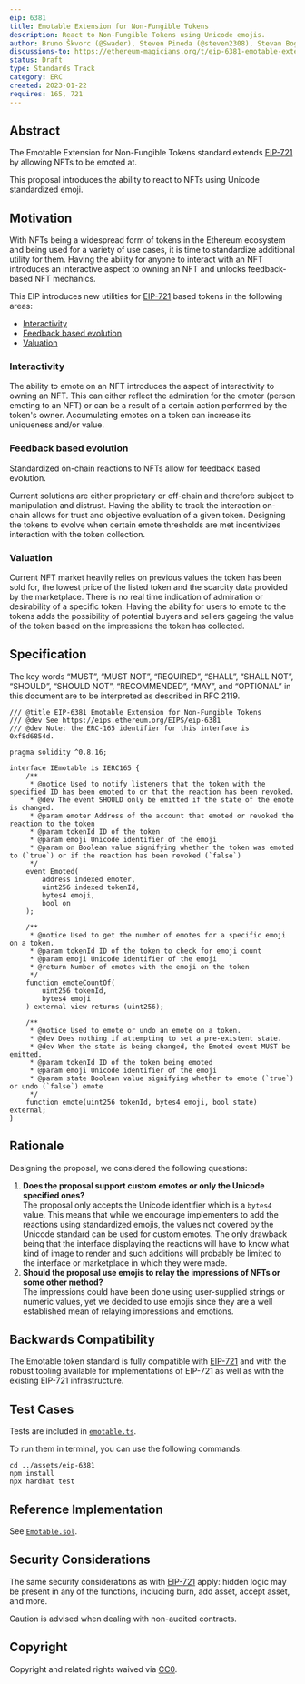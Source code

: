 ```yaml
---
eip: 6381
title: Emotable Extension for Non-Fungible Tokens
description: React to Non-Fungible Tokens using Unicode emojis.
author: Bruno Škvorc (@Swader), Steven Pineda (@steven2308), Stevan Bogosavljevic (@stevyhacker), Jan Turk (@ThunderDeliverer)
discussions-to: https://ethereum-magicians.org/t/eip-6381-emotable-extension-for-non-fungible-tokens/12710
status: Draft
type: Standards Track
category: ERC
created: 2023-01-22
requires: 165, 721
---
```


## Abstract

The Emotable Extension for Non-Fungible Tokens standard extends [EIP-721](./eip-721.md) by allowing NFTs to be emoted at.

This proposal introduces the ability to react to NFTs using Unicode standardized emoji.

## Motivation

With NFTs being a widespread form of tokens in the Ethereum ecosystem and being used for a variety of use cases, it is time to standardize additional utility for them. Having the ability for anyone to interact with an NFT introduces an interactive aspect to owning an NFT and unlocks feedback-based NFT mechanics.

This EIP introduces new utilities for [EIP-721](./eip-721.md) based tokens in the following areas:

- [Interactivity](#interactivity)
- [Feedback based evolution](#feedback-based-evolution)
- [Valuation](#valuation)

### Interactivity

The ability to emote on an NFT introduces the aspect of interactivity to owning an NFT. This can either reflect the admiration for the emoter (person emoting to an NFT) or can be a result of a certain action performed by the token's owner. Accumulating emotes on a token can increase its uniqueness and/or value.

### Feedback based evolution

Standardized on-chain reactions to NFTs allow for feedback based evolution.

Current solutions are either proprietary or off-chain and therefore subject to manipulation and distrust. Having the ability to track the interaction on-chain allows for trust and objective evaluation of a given token. Designing the tokens to evolve when certain emote thresholds are met incentivizes interaction with the token collection.

### Valuation

Current NFT market heavily relies on previous values the token has been sold for, the lowest price of the listed token and the scarcity data provided by the marketplace. There is no real time indication of admiration or desirability of a specific token. Having the ability for users to emote to the tokens adds the possibility of potential buyers and sellers gageing the value of the token based on the impressions the token has collected.

## Specification

The key words “MUST”, “MUST NOT”, “REQUIRED”, “SHALL”, “SHALL NOT”, “SHOULD”, “SHOULD NOT”, “RECOMMENDED”, “MAY”, and “OPTIONAL” in this document are to be interpreted as described in RFC 2119.

```solidity
/// @title EIP-6381 Emotable Extension for Non-Fungible Tokens
/// @dev See https://eips.ethereum.org/EIPS/eip-6381
/// @dev Note: the ERC-165 identifier for this interface is 0xf8d6854d.

pragma solidity ^0.8.16;

interface IEmotable is IERC165 {
    /**
     * @notice Used to notify listeners that the token with the specified ID has been emoted to or that the reaction has been revoked.
     * @dev The event SHOULD only be emitted if the state of the emote is changed.
     * @param emoter Address of the account that emoted or revoked the reaction to the token
     * @param tokenId ID of the token
     * @param emoji Unicode identifier of the emoji
     * @param on Boolean value signifying whether the token was emoted to (`true`) or if the reaction has been revoked (`false`)
     */
    event Emoted(
        address indexed emoter,
        uint256 indexed tokenId,
        bytes4 emoji,
        bool on
    );

    /**
     * @notice Used to get the number of emotes for a specific emoji on a token.
     * @param tokenId ID of the token to check for emoji count
     * @param emoji Unicode identifier of the emoji
     * @return Number of emotes with the emoji on the token
     */
    function emoteCountOf(
        uint256 tokenId,
        bytes4 emoji
    ) external view returns (uint256);

    /**
     * @notice Used to emote or undo an emote on a token.
     * @dev Does nothing if attempting to set a pre-existent state.
     * @dev When the state is being changed, the Emoted event MUST be emitted.
     * @param tokenId ID of the token being emoted
     * @param emoji Unicode identifier of the emoji
     * @param state Boolean value signifying whether to emote (`true`) or undo (`false`) emote
     */
    function emote(uint256 tokenId, bytes4 emoji, bool state) external;
}
```

## Rationale

Designing the proposal, we considered the following questions:

1. **Does the proposal support custom emotes or only the Unicode specified ones?**\
The proposal only accepts the Unicode identifier which is a `bytes4` value. This means that while we encourage implementers to add the reactions using standardized emojis, the values not covered by the Unicode standard can be used for custom emotes. The only drawback being that the interface displaying the reactions will have to know what kind of image to render and such additions will probably be limited to the interface or marketplace in which they were made.
2. **Should the proposal use emojis to relay the impressions of NFTs or some other method?**\
The impressions could have been done using user-supplied strings or numeric values, yet we decided to use emojis since they are a well established mean of relaying impressions and emotions.

## Backwards Compatibility

The Emotable token standard is fully compatible with [EIP-721](./eip-721.md) and with the robust tooling available for implementations of EIP-721 as well as with the existing EIP-721 infrastructure.

## Test Cases

Tests are included in [`emotable.ts`](../assets/eip-6381/test/emotable.ts).

To run them in terminal, you can use the following commands:

```
cd ../assets/eip-6381
npm install
npx hardhat test
```

## Reference Implementation

See [`Emotable.sol`](../assets/eip-6381/contracts/Emotable.sol).

## Security Considerations

The same security considerations as with [EIP-721](./eip-721.md) apply: hidden logic may be present in any of the functions, including burn, add asset, accept asset, and more.

Caution is advised when dealing with non-audited contracts.

## Copyright

Copyright and related rights waived via [CC0](../LICENSE.md).
